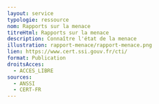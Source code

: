 ```yaml
---
layout: service
typologie: ressource
nom: Rapports sur la menace
titreHtml: Rapports sur la menace
description: Connaître l'état de la menace
illustration: rapport-menace/rapport-menace.png
lien: https://www.cert.ssi.gouv.fr/cti/
format: Publication
droitsAcces:
  - ACCES_LIBRE
sources:
  - ANSSI
  - CERT-FR
---
```

